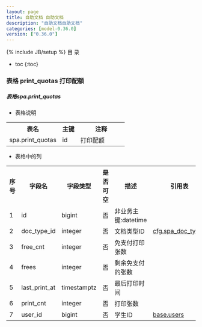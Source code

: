 ```yaml
---
layout: page
title: 自助文档 自助文档
description: "自助文档自助文档"
categories: [model-0.36.0]
version: ["0.36.0"]
---
```

{% include JB/setup %}
 目  录

* toc
{:toc}



### 表格 print_quotas 打印配额
<div class="card card-info">
  <div class="card-header"><h5 id="table_spa.print_quotas">表格spa.print_quotas</h5></div>
  <div class="card-body">
<ul>
  <li>表格说明</li>
</ul>

<table class="table table-bordered table-striped table-condensed ">
<tr><th class="info_header">表名</th><th class="info_header">主键</th><th class="info_header" style="width:40%">注释</th>  </tr>
<tr><td>spa.print_quotas</td><td>id</td><td>打印配额</td>  </tr>
</table>
<ul>
  <li>表格中的列</li>
</ul>
<table class="table table-bordered table-striped table-condensed">
<tr><th class="info_header text-center">序号</th><th class="info_header">字段名</th><th class="info_header">字段类型</th><th class="info_header text-center">是否可空</th><th class="info_header">描述</th><th class="info_header">引用表</th>  </tr>
<tr><td class="text-center">1</td><td>id</td><td>bigint</td><td class="text-center">否</td><td>非业务主键:datetime</td><td></td>  </tr>
<tr><td class="text-center">2</td><td>doc_type_id</td><td>integer</td><td class="text-center">否</td><td>文档类型ID</td><td>            <a href="/model/cfg/spa.config/all.html#表格-spa_doc_types-文档类型">cfg.spa_doc_types</a>
</td>  </tr>
<tr><td class="text-center">3</td><td>free_cnt</td><td>integer</td><td class="text-center">否</td><td>免支付打印张数</td><td></td>  </tr>
<tr><td class="text-center">4</td><td>frees</td><td>integer</td><td class="text-center">否</td><td>剩余免支付的张数</td><td></td>  </tr>
<tr><td class="text-center">5</td><td>last_print_at</td><td>timestamptz</td><td class="text-center">否</td><td>最后打印时间</td><td></td>  </tr>
<tr><td class="text-center">6</td><td>print_cnt</td><td>integer</td><td class="text-center">否</td><td>打印张数</td><td></td>  </tr>
<tr><td class="text-center">7</td><td>user_id</td><td>bigint</td><td class="text-center">否</td><td>学生ID</td><td>            <a href="/model/base/common/user.html#表格-users-通用人员信息">base.users</a>
</td>  </tr>
</table>


  </div>
</div>
